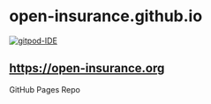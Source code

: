 # open-insurance.github.io

[![gitpod-IDE](https://img.shields.io/badge/open--IDE-as--gitpod-blue.svg?style=flat&label=openIDE)](https://gitpod.io#https://github.com/open-insurance/open-insurance.github.io)

## https://open-insurance.org

GitHub Pages Repo
